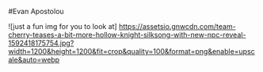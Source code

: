 #Evan Apostolou

![just a fun img for you to look at]
https://assetsio.gnwcdn.com/team-cherry-teases-a-bit-more-hollow-knight-silksong-with-new-npc-reveal-1592418175754.jpg?width=1200&height=1200&fit=crop&quality=100&format=png&enable=upscale&auto=webp

